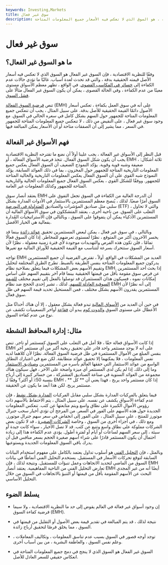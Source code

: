 ```yaml
---
keywords: Investing,Markets
title: سوق غير فعال
description: السوق غير الفعال ، وفقًا للنظرية الاقتصادية ، هو السوق الذي لا تعكس فيه الأسعار جميع المعلومات المتاحة.
---
```


# سوق غير فعال
## ما هو السوق غير الفعال؟

وفقًا للنظرية الاقتصادية ، فإن السوق غير الفعال هو السوق الذي لا تعكس فيه أسعار الأصل قيمته الحقيقية بدقة ، والتي قد تحدث لعدة أسباب. غالبًا ما تؤدي حالات عدم الكفاءة إلى [خسائر في المكاسب القصوى](/deadweightloss). في الواقع ، تظهر معظم الأسواق مستوى معينًا من عدم الكفاءة ، وفي الحالة القصوى ، يمكن أن يكون السوق غير الفعال مثالًا على [فشل السوق](/marketfailure).

تنص [فرضية السوق الفعالة](/efficientmarkethypothesis) (EMH) على أنه في سوق العمل بكفاءة ، تعكس أسعار الأصول دائمًا القيمة الحقيقية للأصل بدقة. على سبيل المثال ، يجب أن تنعكس جميع المعلومات المتاحة للجمهور حول السهم بشكل كامل في سعره الحالي في السوق. مع وجود سوق غير فعال ، على النقيض من ذلك ، لا تنعكس جميع المعلومات المتاحة للجمهور في السعر ، مما يشير إلى أن الصفقات متاحة أو أن الأسعار يمكن المبالغة فيها.

## فهم الأسواق غير الفعالة

قبل النظر إلى الأسواق غير الفعالة ، يجب علينا أولاً أن نضع ما تقترحه النظرية الاقتصادية يجب أن يكون شكل السوق الفعال. تتخذ فرضية الأسواق الفعالة ، أو EMH ، ثلاثة أشكال: ضعيفة وشبه قوية وقوية. يؤكد النموذج الضعيف أن السوق الفعال يعكس جميع المعلومات التاريخية المتاحة للجمهور حول المخزون ، بما في ذلك العوائد السابقة. يؤكد النموذج شبه القوي على أن السوق الفعال يعكس المعلومات التاريخية والحالية المتاحة للجمهور. ووفقًا للشكل القوي ، يعكس السوق الفعال جميع المعلومات الحالية والتاريخية المتاحة للجمهور وكذلك المعلومات غير العامة.

يعتقد أنصار سوق EMH أن الدرجة العالية من الكفاءة في السوق تجعل التفوق على السوق أمرًا صعبًا. لذلك ، يُنصح معظم المستثمرين بالاستثمار في الأدوات المدارة بشكل سلبي مثل صناديق المؤشرات والصناديق [المتداولة في البورصة](/etf) (ETF) ، والتي لا تحاول التغلب على السوق. من ناحية أخرى ، يعتقد المتشككون في سوق الأسواق المالية أن المستثمرين الأذكياء يمكن أن يتفوقوا على السوق ، وبالتالي فإن الاستراتيجيات المُدارة بفعالية هي الخيار الأفضل.

وبالتالي ، في سوق غير فعال ، يمكن لبعض المستثمرين تحقيق [عوائد زائدة](/excessreturn) بينما قد يخسر الآخرون أكثر من المتوقع ، نظرًا لمستوى تعرضهم للمخاطر. إذا كان السوق فعالًا تمامًا ، فلن تكون هذه الفرص والتهديدات موجودة لأي فترة زمنية معقولة ، نظرًا لأن أسعار السوق ستتحرك بسرعة لتتناسب مع القيمة الحقيقية للأوراق المالية مع تغيرها.

تواجه EMH العديد من المشكلات في الواقع. أولاً ، تفترض الفرضية أن جميع المستثمرين يدركون جميع المعلومات المتاحة بنفس الطريقة بالضبط. تطرح الطرق المختلفة لتحليل وتقييم الأسهم بعض المشكلات فيما يتعلق بصلاحية نظام EMH. إذا بحث أحد المستثمرين عن فرص سوق مقومة بأقل من قيمتها الحقيقية بينما قام آخر بتقييم السهم على أساس إمكانات نموه ، فسيكون هذان المستثمران قد توصلوا بالفعل إلى تقييم مختلف [للقيمة السوقية العادلة للسهم](/fairmarketvalue). لذلك ، تشير إحدى الحجج ضد نظام EMH إلى أنه نظرًا لأن المستثمرين يقدرون الأسهم بشكل مختلف ، فمن المستحيل تحديد قيمة السهم في ظل سوق فعال.

في حين أن العديد من [الأسواق المالية](/financial-market) تبدو فعالة بشكل معقول ، إلا أن هناك أحداثًا مثل الأعطال على مستوى السوق [والدوت كوم](/dotcom) يبدو أن [فقاعة](/bubble) أواخر التسعينيات تكشف عن نوع من عدم كفاءة السوق.

## مثال: إدارة المحافظ النشطة

إذا كانت الأسواق فعالة حقًا ، فلا أمل في التغلب على السوق كمستثمر أو تاجر. تنص EMH على أنه لا يوجد مستثمر واحد قادر على تحقيق ربحية أكبر من أي مستثمر آخر بنفس المبلغ من الأموال المستثمرة في ظل فرضية السوق الفعالة. نظرًا لأن كلاهما لديه نفس المعلومات ، فلا يمكنهما إلا تحقيق عوائد متطابقة. لكن ضع في اعتبارك النطاق الواسع من عوائد الاستثمار التي حققها العالم بأسره من المستثمرين [وصناديق الاستثمار](/investment-fund) وما إلى ذلك. إذا لم يكن لدى المستثمر أي ميزة واضحة على الآخر ، فهل سيكون هناك مجموعة من العوائد السنوية في صناعة الصناديق المشتركة ، من خسائر كبيرة إلى أرباح بنسبة 50٪ أو أكثر؟ وفقًا لـ EMH ، إذا كان مستثمر واحد يربح ، فهذا يعني أن ** كل ** مستثمر يربح. لكن هذا أبعد ما يكون عن الحقيقة.

فيما يتعلق بالمركبات المدارة بشكل سلبي مقابل المركبات [المدارة بشكل نشط](/activemanagement) ، فإن عدم كفاءة الأسواق يكشف عن نفسه. على سبيل المثال ، يتم الاحتفاظ بالأسهم ذات رؤوس الأموال الكبيرة على نطاق واسع ويتم متابعتها عن كثب. تنعكس المعلومات الجديدة حول هذه الأسهم على الفور في السعر. من المرجح أن تؤدي أخبار سحب جنرال موتورز للمنتج ، على سبيل المثال ، على الفور إلى انخفاض في سعر سهم جنرال موتورز. ومع ذلك ، في أجزاء أخرى من السوق ، وخاصة [الشركات الصغيرة](/small-cap) ، قد لا تكون بعض الشركات مملوكة على نطاق واسع وتتبع عن كثب. قد لا تصل الأخبار ، سواء كانت جيدة أو سيئة ، إلى سعر السهم لساعات أو أيام أو لفترة أطول. يؤدي عدم الكفاءة هذا إلى زيادة احتمال أن يكون المستثمر قادرًا على شراء أسهم صغيرة الحجم بسعر منافس قبل أن يدرك باقي السوق المعلومات الجديدة ويستوعبها.

وبالمثل ، فإن [التحليل الفني](/technicalanalysis) هو أسلوب تداول يعتمد بالكامل على مفهوم استخدام البيانات السابقة لتوقع تحركات الأسعار في المستقبل. يستخدم التحليل الفني أنماطًا في بيانات السوق من الماضي لتحديد الاتجاهات وعمل تنبؤات للمستقبل. ونتيجة لذلك ، فإن EMH تعارض التحليل الفني من الناحية المفاهيمية. يعتقد أنصار EMH أيضًا أنه من غير المجدي البحث عن الأسهم المقومة بأقل من قيمتها أو التنبؤ بالاتجاهات في السوق من خلال التحليل الأساسي.

## يسلط الضوء

- إن وجود أسواق غير فعالة في العالم يقوض إلى حد ما النظرية الاقتصادية ، ولا سيما فرضية كفاءة السوق (EMH).

- نتيجة لذلك ، قد يتم المبالغة في تقدير قيمة بعض الأصول أو التقليل من قيمتها في السوق ، مما يخلق فرصًا لتحقيق أرباح زائدة.

- توجد أوجه قصور في السوق بسبب عدم تناسق المعلومات ، وتكاليف المعاملات ، وعلم نفس السوق ، والعاطفة البشرية ، من بين أسباب أخرى.

- السوق غير الفعال هو السوق الذي لا ينجح في دمج جميع المعلومات المتاحة في انعكاس حقيقي للسعر العادل للأصل.

